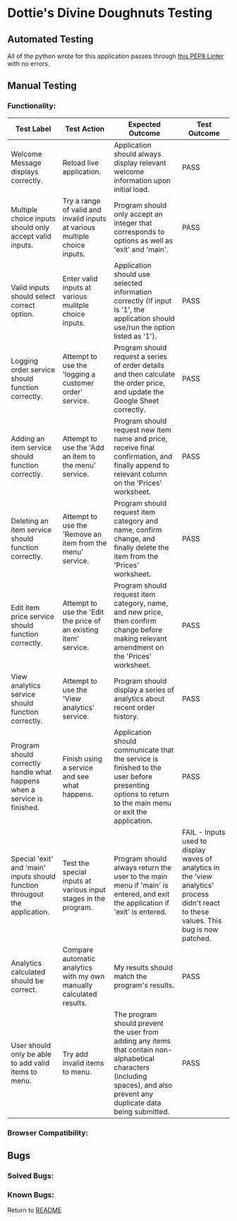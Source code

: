 # Dottie's Divine Doughnuts Testing
## Automated Testing  
All of the python wrote for this application passes through [this PEP8 Linter](https://pep8ci.herokuapp.com/) with no errors.

## Manual Testing 
### Functionality:
| Test Label | Test Action | Expected Outcome | Test Outcome |
|------------|-------------|------------------|--------------|
| Welcome Message displays correctly. | Reload live application. | Application should always display relevant welcome information upon initial load. | PASS |
| Multiple choice inputs should only accept valid inputs. | Try a range of valid and invalid inputs at various multiple choice inputs. | Program should only accept an integer that corresponds to options as well as 'exit' and 'main'. | PASS |
| Valid inputs should select correct option. | Enter valid inputs at various mulitple choice inputs. | Application should use selected information correctly (If input is '1', the application should use/run the option listed as '1'). | PASS |
| Logging order service should function correctly. | Attempt to use the 'logging a customer order' service. | Program should request a series of order details and then calculate the order price, and update the Google Sheet correctly. | PASS |
| Adding an item service should function correctly. | Attempt to use the 'Add an item to the menu' service. | Program should request new item name and price, receive final confirmation, and finally append to relevant column on the 'Prices' worksheet. | PASS |
| Deleting an item service should function correctly. | Attempt to use the 'Remove an item from the menu' service. | Program should request item category and name, confirm change, and finally delete the item from the 'Prices' worksheet. | PASS |
| Edit item price service should function correctly. | Attempt to use the 'Edit the price of an existing item' service. | Program should request item category, name, and new price, then confirm change before making relevant amendment on the 'Prices' worksheet. | PASS |
| View analytics service should function correctly. | Attempt to use the 'View analytics' service. | Program should display a series of analytics about recent order history. | PASS |
| Program should correctly handle what happens when a service is finished. | Finish using a service and see what happens. | Application should communicate that the service is finished to the user before presenting options to return to the main menu or exit the application. | PASS |
| Special 'exit' and 'main' inputs should function througout the application. | Test the special inputs at various input stages in the program. | Program should always return the user to the main menu if 'main' is entered, and exit the application if 'exit' is entered. | FAIL - Inputs used to display waves of analytics in the 'view analytics' process didn't react to these values. This bug is now patched. |
| Analytics calculated should be correct. | Compare automatic analytics with my own manually calculated results. | My results should match the program's results. | PASS |
| User should only be able to add valid items to menu. | Try add invalid items to menu. | The program should prevent the user from adding any items that contain non-alphabetical characters (including spaces), and also prevent any duplicate data being submitted. | PASS | 

### Browser Compatibility:

## Bugs
### Solved Bugs:

### Known Bugs:

Return to [README](README.md)